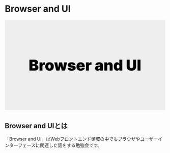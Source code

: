 # Browser and UI

![Browser and UI](./title.jpg)

## Browser and UIとは

「Browser and UI」はWebフロントエンド領域の中でもブラウザやユーザーインターフェースに関連した話をする勉強会です。
